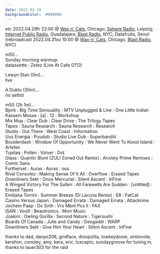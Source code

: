 ```yaml
---
date: 2022.04.29
backgroundColor: '#999999'
---
```


etc 2022.04.29fr 22:00 @ [Wax n' Cats](http://www.twitch.tv/waxncats), Chicago; [Sphere Radio](http://www.sphere-radio.net/), Leipzig; [Internet Public Radio](http://www.internetpublicradio.live/), Guadalajara; [Blast Radio](https://blastradio.com/kimochisound), NYC; Datafruits, Seoul  
(rebroadcast 2022.04.31su 10:00 @ [Wax-n' Cats](http://www.twitch.tv/waxncats), Chicago, [Blast Radio](https://blastradio.com/kimochisound), NYC)  

m50...  
Sunday morning warmup:  
datassette : Zetez (Live At Cafe OTO)  

Lewyn Stan (0m)...  
live  

A Dublu (30m)...  
no setlist  

m50 (2h 1m)...  
Bjork : Big Time Sensuality : MTV Unplugged & Live : One Little Indian  
Kassem Mosse : \[a\] : 12 : Workshop  
Mix Mup : Clear Dub : Clear Drive : The Trilogy Tapes  
Tapes : Sauna Research : Sauna Research : Research  
Studio : Out There : West Coast : Information  
Uus Energia : Puudub : Studio Live Dub : Superbandiit  
Boulderdash : Window Of Opportunity : We Never Went To Koxut Island : Artelier  
Tupilaq : Pollen : Volver : Dot  
Glass : Quantic Blunt (ZULI Zoned Out Remix) : Anxiety Prime Remixes : Comic Sans  
Furtherset : Auras : Auras : ous  
Rival Consoles : Making Sense Of It All : Overflow : Erased Tapes  
Downliners Sekt : Once Mercurial : Silent Ascent : InFine  
A Winged Victory For The Sullen : All Farewells Are Sudden : \[untitled\] : Erased Tapes  
Emiliana Torrini : Summer Breeze (Di Lacuna Remix) : E8 : FatCat  
Casino Versus Japan : Damaged Errata : Damaged Errata : Attacknine  
Jochem Paap : Dx Snth : Vrs Mbnt Pcs II : FAX  
ISAN : Vosill : Beautronics : Morr Music  
Joakim : Owling Gorilla : Second Nature : Tigersushi  
Boards Of Canada : Julie and Candy : Geogaddi : WARP  
Downliners Sekt : Give Him Your Heart : Silent Ascent : InFine  

thanks to dad, danyo206, gridface, droopzilla, lowkeydoom, simlonote, kershon, conoley, amy, kera, eric, luxcapto, sundaygroove for tuning in, thanks to lauer303 for the raid